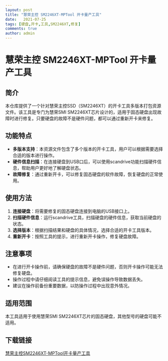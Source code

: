 ```yaml
---
layout: post
title: "慧荣主控 SM2246XT-MPTool 开卡量产工具"
date:   2021-07-25
tags: [硬盘,开卡,工具,SM2246XT,修复]
comments: true
author: admin
---
```

# 慧荣主控 SM2246XT-MPTool 开卡量产工具

## 简介
本仓库提供了一个针对慧荣主控SSD（SM2246XT）的开卡工具多版本打包资源文件。该工具是专门为慧荣SMI SM2246XT芯片设计的，适用于固态硬盘出现故障时进行修复。只要硬盘的故障不是硬件问题，都可以通过重新开卡来修复。

## 功能特点
- **多版本支持**：本资源文件包含了多个版本的开卡工具，用户可以根据需要选择合适的版本进行操作。
- **硬件信息扫描**：在连接硬盘到USB口后，可以使用scandrive功能扫描硬件信息，帮助用户更好地了解硬盘状态。
- **故障修复**：通过重新开卡，可以修复固态硬盘的软件故障，恢复硬盘的正常使用。

## 使用方法
1. **连接硬盘**：将需要修复的固态硬盘连接到电脑的USB接口上。
2. **扫描硬件信息**：运行scandrive工具，扫描硬盘的硬件信息，获取当前硬盘的状态。
3. **选择版本**：根据扫描结果和硬盘的具体情况，选择合适的开卡工具版本。
4. **重新开卡**：按照工具的提示，进行重新开卡操作，修复硬盘故障。

## 注意事项
- 在进行开卡操作前，请确保硬盘的故障不是硬件问题，否则开卡操作可能无法修复硬盘。
- 操作过程中请仔细阅读工具的提示信息，避免误操作导致数据丢失。
- 建议在操作前备份重要数据，以防操作过程中出现意外情况。

## 适用范围
本工具适用于使用慧荣SMI SM2246XT芯片的固态硬盘，其他型号的硬盘可能不适用。

## 下载链接

[慧荣主控SM2246XT-MPTool开卡量产工具](https://pan.quark.cn/s/f1288a1856ab)